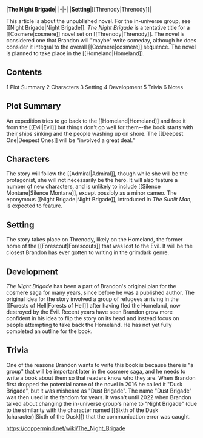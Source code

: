 |**The Night Brigade**|
|-|-|
|**Setting**|[[Threnody\|Threnody]]|

This article is about the unpublished novel. For the in-universe group, see [[Night Brigade\|Night Brigade]].
*The Night Brigade* is a tentative title for a [[Cosmere\|cosmere]] novel set on [[Threnody\|Threnody]]. The novel is considered one that Brandon will "maybe" write someday, although he does consider it integral to the overall [[Cosmere\|cosmere]] sequence. The novel is planned to take place in the [[Homeland\|Homeland]].

## Contents

1 Plot Summary
2 Characters
3 Setting
4 Development
5 Trivia
6 Notes


## Plot Summary
An expedition tries to go back to the [[Homeland\|Homeland]] and free it from the [[Evil\|Evil]] but things don't go well for them--the book starts with their ships sinking and the people washing up on shore.
The [[Deepest One\|Deepest Ones]] will be "involved a great deal."

## Characters
The story will follow the [[Admiral\|Admiral]], though while she will be the protagonist, she will not necessarily be the hero. It will also feature a number of new characters, and is unlikely to include [[Silence Montane\|Silence Montane]], except possibly as a minor cameo. The eponymous [[Night Brigade\|Night Brigade]], introduced in *The Sunlit Man*, is expected to feature.

## Setting
The story takes place on Threnody, likely on the Homeland, the former home of the [[Forescout\|Forescouts]] that was lost to the Evil. It will be the closest Brandon has ever gotten to writing in the grimdark genre.

## Development
*The Night Brigade* has been a part of Brandon's original plan for the cosmere saga for many years, since before he was a published author. The original idea for the story involved a group of refugees arriving in the [[Forests of Hell\|Forests of Hell]] after having fled the Homeland, now destroyed by the Evil. Recent years have seen Brandon grow more confident in his idea to flip the story on its head and instead focus on people attempting to take back the Homeland. He has not yet fully completed an outline for the book.

## Trivia
One of the reasons Brandon wants to write this book is because there is "a group" that will be important later in the cosmere saga, and he needs to write a book about them so that readers know who they are.
When Brandon first dropped the potential name of the novel in 2016 he called it "Dusk Brigade", but it was misheard as "Dust Brigade". The name "Dust Brigade" was then used in the fandom for years. It wasn't until 2022 when Brandon talked about changing the in-universe group's name to "Night Brigade" (due to the similarity with the character named [[Sixth of the Dusk (character)\|Sixth of the Dusk]]) that the communication error was caught.


https://coppermind.net/wiki/The_Night_Brigade